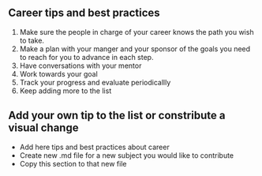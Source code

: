 ## Career tips and best practices

1. Make sure the people in charge of your career knows the path you wish to take.
2. Make a plan with your manger and your sponsor of the goals you need to reach for you to advance in each step.
3. Have conversations with your mentor
4. Work towards your goal
5. Track your progress and evaluate periodicallly
6. Keep adding more to the list

## Add your own tip to the list or constribute a visual change

- Add here tips and best practices about career
- Create new .md file for a new subject you would like to contribute
- Copy this section to that new file
